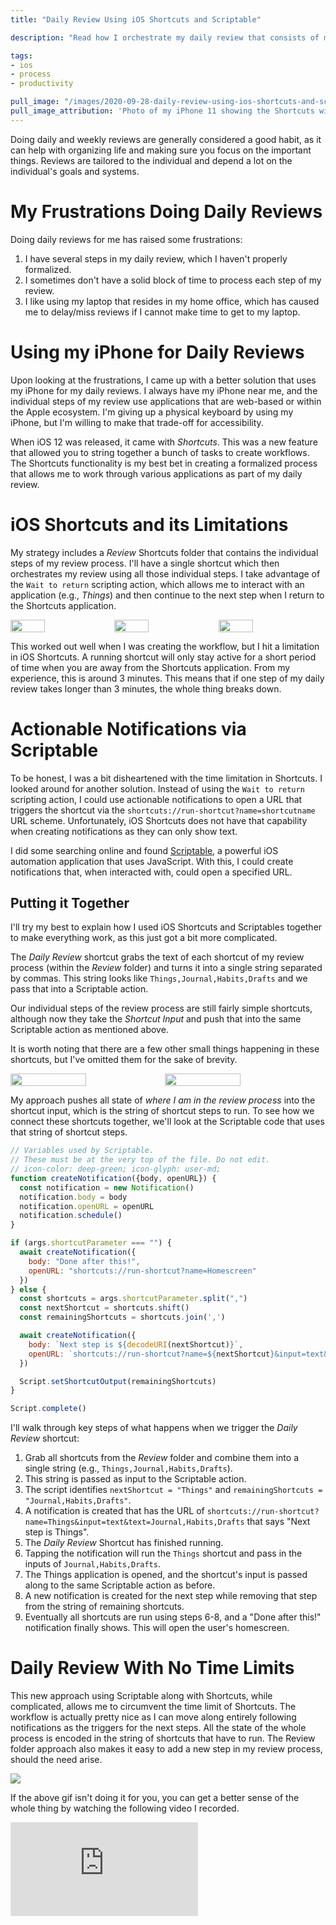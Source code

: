 ```yaml
---
title: "Daily Review Using iOS Shortcuts and Scriptable"

description: "Read how I orchestrate my daily review that consists of multiple applications using iOS Shortcuts. I create a notification-based workflow as a workaround to Shortcut's time limit when switching between applications."

tags:
- ios
- process
- productivity

pull_image: "/images/2020-09-28-daily-review-using-ios-shortcuts-and-scriptable/phone.jpg"
pull_image_attribution: 'Photo of my iPhone 11 showing the Shortcuts widget and Scriptable application'
---
```


Doing daily and weekly reviews are generally considered a good habit, as it can help with organizing life and making sure you focus on the important things. Reviews are tailored to the individual and depend a lot on the individual's goals and systems.

# My Frustrations Doing Daily Reviews

Doing daily reviews for me has raised some frustrations:

1. I have several steps in my daily review, which I haven't properly formalized.
2. I sometimes don't have a solid block of time to process each step of my review.
3. I like using my laptop that resides in my home office, which has caused me to delay/miss reviews if I cannot make time to get to my laptop.

# Using my iPhone for Daily Reviews

Upon looking at the frustrations, I came up with a better solution that uses my iPhone for my daily reviews. I always have my iPhone near me, and the individual steps of my review use applications that are web-based or within the Apple ecosystem. I'm giving up a physical keyboard by using my iPhone, but I'm willing to make that trade-off for accessibility.

When iOS 12 was released, it came with _Shortcuts_. This was a new feature that allowed you to string together a bunch of tasks to create workflows. The Shortcuts functionality is my best bet in creating a formalized process that allows me to work through various applications as part of my daily review.

# iOS Shortcuts and its Limitations

My strategy includes a _Review_ Shortcuts folder that contains the individual steps of my review process. I'll have a single shortcut which then orchestrates my review using all those individual steps. I take advantage of the `Wait to return` scripting action, which allows me to interact with an application (e.g., _Things_) and then continue to the next step when I return to the Shortcuts application.

<div style="display: flex">
  <img src="/images/2020-09-28-daily-review-using-ios-shortcuts-and-scriptable/review-folder.png" style="width: 33%"/>
  <img src="/images/2020-09-28-daily-review-using-ios-shortcuts-and-scriptable/review-shortcut.png" style="width: 33%"/>
  <img src="/images/2020-09-28-daily-review-using-ios-shortcuts-and-scriptable/things-shortcut.png" style="width: 33%"/>
</div>

This worked out well when I was creating the workflow, but I hit a limitation in iOS Shortcuts. A running shortcut will only stay active for a short period of time when you are away from the Shortcuts application. From my experience, this is around 3 minutes. This means that if one step of my daily review takes longer than 3 minutes, the whole thing breaks down.

# Actionable Notifications via Scriptable

To be honest, I was a bit disheartened with the time limitation in Shortcuts. I looked around for another solution. Instead of using the `Wait to return` scripting action, I could use actionable notifications to open a URL that triggers the shortcut via the `shortcuts://run-shortcut?name=shortcutname` URL scheme. Unfortunately, iOS Shortcuts does not have that capability when creating notifications as they can only show text.

I did some searching online and found [Scriptable](https://scriptable.app/), a powerful iOS automation application that uses JavaScript. With this, I could create notifications that, when interacted with, could open a specified URL.

## Putting it Together

I'll try my best to explain how I used iOS Shortcuts and Scriptables together to make everything work, as this just got a bit more complicated.

The _Daily Review_ shortcut grabs the text of each shortcut of my review process (within the _Review_ folder) and turns it into a single string separated by commas. This string looks like `Things,Journal,Habits,Drafts` and we pass that into a Scriptable action.

Our individual steps of the review process are still fairly simple shortcuts, although now they take the _Shortcut Input_ and push that into the same Scriptable action as mentioned above.

It is worth noting that there are a few other small things happening in these shortcuts, but I've omitted them for the sake of brevity.

<div style="display: flex">
  <img src="/images/2020-09-28-daily-review-using-ios-shortcuts-and-scriptable/revised-review-shortcut.jpeg" style="width: 49%; height: 100%"/>
  <img src="/images/2020-09-28-daily-review-using-ios-shortcuts-and-scriptable/revised-things-shortcut.png" style="width: 49%; height: 100%"/>
</div>

My approach pushes all state of _where I am in the review process_ into the shortcut input, which is the string of shortcut steps to run. To see how we connect these shortcuts together, we'll look at the Scriptable code that uses that string of shortcut steps.

```js
// Variables used by Scriptable.
// These must be at the very top of the file. Do not edit.
// icon-color: deep-green; icon-glyph: user-md;
function createNotification({body, openURL}) {
  const notification = new Notification()
  notification.body = body
  notification.openURL = openURL
  notification.schedule()
}

if (args.shortcutParameter === "") {
  await createNotification({
    body: "Done after this!",
    openURL: "shortcuts://run-shortcut?name=Homescreen"
  })
} else {
  const shortcuts = args.shortcutParameter.split(",")
  const nextShortcut = shortcuts.shift()
  const remainingShortcuts = shortcuts.join(',')

  await createNotification({
    body: `Next step is ${decodeURI(nextShortcut)}`,
    openURL: `shortcuts://run-shortcut?name=${nextShortcut}&input=text&text=${remainingShortcuts}`
  })

  Script.setShortcutOutput(remainingShortcuts)
}

Script.complete()
```

I'll walk through key steps of what happens when we trigger the _Daily Review_ shortcut:

1. Grab all shortcuts from the _Review_ folder and combine them into a single string (e.g., `Things,Journal,Habits,Drafts`).
2. This string is passed as input to the Scriptable action.
3. The script identifies `nextShortcut = "Things"` and `remainingShortcuts = "Journal,Habits,Drafts"`.
4. A notification is created that has the URL of `shortcuts://run-shortcut?name=Things&input=text&text=Journal,Habits,Drafts` that says "Next step is Things".
5. The _Daily Review_ Shortcut has finished running.
6. Tapping the notification will run the `Things` shortcut and pass in the inputs of `Journal,Habits,Drafts`.
7. The Things application is opened, and the shortcut's input is passed along to the same Scriptable action as before.
8. A new notification is created for the next step while removing that step from the string of remaining shortcuts.
9. Eventually all shortcuts are run using steps 6-8, and a "Done after this!" notification finally shows. This will open the user's homescreen.

# Daily Review With No Time Limits

This new approach using Scriptable along with Shortcuts, while complicated, allows me to circumvent the time limit of Shortcuts. The workflow is actually pretty nice as I can move along entirely following notifications as the triggers for the next steps. All the state of the whole process is encoded in the string of shortcuts that have to run. The Review folder approach also makes it easy to add a new step in my review process, should the need arise.

![](2020-09-28-daily-review-using-ios-shortcuts-and-scriptable/demo.gif)

If the above gif isn't doing it for you, you can get a better sense of the whole thing by watching the following video I recorded.

<iframe class="youtube-embed" src="https://www.youtube.com/embed/CjTzhPxfz8Q" frameborder="0" allow="accelerometer; autoplay; encrypted-media; gyroscope; picture-in-picture" allowfullscreen></iframe>
